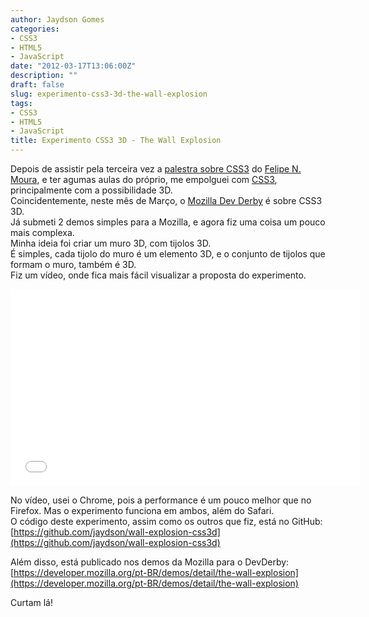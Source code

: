 ```yaml
---
author: Jaydson Gomes
categories:
- CSS3
- HTML5
- JavaScript
date: "2012-03-17T13:06:00Z"
description: ""
draft: false
slug: experimento-css3-3d-the-wall-explosion
tags:
- CSS3
- HTML5
- JavaScript
title: Experimento CSS3 3D - The Wall Explosion
---
```


Depois de assistir pela terceira vez a [palestra sobre CSS3](http://jaydson.com/rsjs-animacoes-com-css3/) do [Felipe N. Moura](http://twitter.com/felipenmoura), e ter agumas aulas do próprio, me empolguei com [CSS3](https://developer.mozilla.org/en/CSS/CSS3), principalmente com a possibilidade 3D.  
Coincidentemente, neste mês de Março, o [Mozilla Dev Derby](https://developer.mozilla.org/pt-BR/demos/devderby) é sobre CSS3 3D.  
Já submeti 2 demos simples para a Mozilla, e agora fiz uma coisa um pouco mais complexa.  
Minha ideia foi criar um muro 3D, com tijolos 3D.  
É simples, cada tijolo do muro é um elemento 3D, e o conjunto de tijolos que formam o muro, também é 3D.  
Fiz um vídeo, onde fica mais fácil visualizar a proposta do experimento.  

<iframe width="560" height="315" src="//www.youtube.com/embed/vUcof193BWc" frameborder="0" allowfullscreen></iframe>

No vídeo, usei o Chrome, pois a performance é um pouco melhor que no Firefox. Mas o experimento funciona em ambos, além do Safari.  
O código deste experimento, assim como os outros que fiz, está no GitHub:  
[https://github.com/jaydson/wall-explosion-css3d](https://github.com/jaydson/wall-explosion-css3d)  

Além disso, está publicado nos demos da Mozilla para o DevDerby:  
[https://developer.mozilla.org/pt-BR/demos/detail/the-wall-explosion](https://developer.mozilla.org/pt-BR/demos/detail/the-wall-explosion)  

Curtam lá!